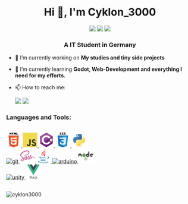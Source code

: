 <h1 align="center">Hi 👋, I'm Cyklon_3000</h1>
<div style="text-align: center;">
<p align="center" style="display:inline"><img src="https://img.shields.io/github/stars/Cyklon3000?style=for-the-badge&color=%23e3b341"/></p>
<p align="center" style="display:inline"><img src="https://img.shields.io/twitter/follow/3000Cyklon?style=for-the-badge&logo=x&color=%231DA1F2&logoColor=%231DA1F2"/></p>
<p align="center" style="display:inline"><img src="https://img.shields.io/youtube/channel/views/UC0fNkqPAaO_UlP2bXDihSFg?style=for-the-badge&logo=youtube&color=%23f00&logoColor=%23f00"/></p>
</div>


<h3 align="center">A IT Student in Germany</h3>

- 🔭 I’m currently working on **My studies and tiny side projects**

- 🌱 I’m currently learning **Godot, Web-Development and everything I need for my efforts.**

- 📫 How to reach me:
  <p style="display:inline"><img src="https://img.shields.io/badge/chat-cyklon__3000?style=for-the-badge&logo=discord&label=%40cyklon_3000&color=%235865F2&link=https%3A%2F%2Fdiscord.com%2Fusers%2F419926802366988292
  "/></p>
  <p style="display:inline"><img src="https://img.shields.io/badge/mail-3000Cyklon%40gmail%252Ecom?style=for-the-badge&logo=maildotru&label=3000Cyklon%40gmail.com&color=%23ccc&link=mailto%3A3000Cyklon%40gmail."/></p>

<h3 align="left">Languages and Tools:</h3>
<div style="display: grid; grid-template-columns: repeat(2, 1fr); text-decoration:none">
<p align="left"> 
<a href="https://www.w3.org/html/" target="_blank" rel="noreferrer"> <img src="https://raw.githubusercontent.com/devicons/devicon/master/icons/html5/html5-original-wordmark.svg" alt="html5" width="40" height="40"/> </a> 
<a href="https://developer.mozilla.org/en-US/docs/Web/JavaScript" target="_blank" rel="noreferrer"> <img src="https://raw.githubusercontent.com/devicons/devicon/master/icons/javascript/javascript-original.svg" alt="javascript" width="40" height="40"/> </a> 
<a href="https://www.w3schools.com/cs/" target="_blank" rel="noreferrer"> <img src="https://raw.githubusercontent.com/devicons/devicon/master/icons/csharp/csharp-original.svg" alt="csharp" width="40" height="40"/> </a> 
<a href="https://www.w3schools.com/css/" target="_blank" rel="noreferrer"> <img src="https://raw.githubusercontent.com/devicons/devicon/master/icons/css3/css3-original-wordmark.svg" alt="css3" width="40" height="40"/> </a> 
<a href="https://www.python.org" target="_blank" rel="noreferrer"> <img src="https://raw.githubusercontent.com/devicons/devicon/master/icons/python/python-original.svg" alt="python" width="40" height="40"/> </a> 
<a href="https://git-scm.com/" target="_blank" rel="noreferrer"> <img src="https://www.vectorlogo.zone/logos/git-scm/git-scm-icon.svg" alt="git" width="40" height="40"/> </a> 
<a href="https://sass-lang.com" target="_blank" rel="noreferrer"> <img src="https://raw.githubusercontent.com/devicons/devicon/master/icons/sass/sass-original.svg" alt="sass" width="40" height="40"/> </a> 
<a href="https://www.java.com" target="_blank" rel="noreferrer"> <img src="https://raw.githubusercontent.com/devicons/devicon/master/icons/java/java-original.svg" alt="java" width="40" height="40"/> </a> 
<a href="https://www.arduino.cc/" target="_blank" rel="noreferrer"> <img src="https://cdn.worldvectorlogo.com/logos/arduino-1.svg" alt="arduino" width="40" height="40"/> </a> 
<a href="https://nodejs.org" target="_blank" rel="noreferrer"> <img src="https://raw.githubusercontent.com/devicons/devicon/master/icons/nodejs/nodejs-original-wordmark.svg" alt="nodejs" width="40" height="40"/> </a> 
<a href="https://unity.com/" target="_blank" rel="noreferrer"> <img src="https://www.vectorlogo.zone/logos/unity3d/unity3d-icon.svg" alt="unity" width="40" height="40"/> </a> 
<a href="https://vuejs.org/" target="_blank" rel="noreferrer"> <img src="https://raw.githubusercontent.com/devicons/devicon/master/icons/vuejs/vuejs-original-wordmark.svg" alt="vuejs" width="40" height="40"/> </a> 
</p>
</div>

<div style="text-align: left;">
<p><img align="center" src="https://github-readme-stats-cyklon3000s-projects.vercel.app/api/top-langs/?username=Cyklon3000&size_weight=0.2&count_weight=0.8&hide=ShaderLab,HLSL,SCSS&layout=donut-vertical&langs_count=6&theme=github_dark" alt="cyklon3000" /></p>
</div>